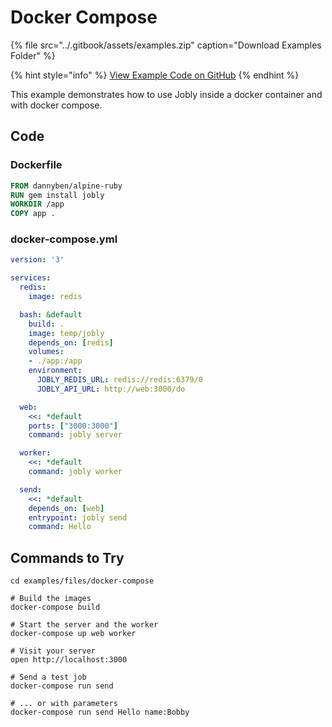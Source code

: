 # Docker Compose

{% file src="../.gitbook/assets/examples.zip" caption="Download Examples Folder" %}

{% hint style="info" %}
[View Example Code on GitHub](https://github.com/DannyBen/jobly-docs/tree/master/examples/files/docker-compose)
{% endhint %}


This example demonstrates how to use Jobly inside a docker container and with docker compose.

## Code

### Dockerfile

```dockerfile
FROM dannyben/alpine-ruby
RUN gem install jobly
WORKDIR /app
COPY app .
```

### docker-compose.yml

```yaml
version: '3'

services:
  redis:
    image: redis

  bash: &default
    build: .
    image: temp/jobly
    depends_on: [redis]
    volumes:
    - ./app:/app
    environment:
      JOBLY_REDIS_URL: redis://redis:6379/0
      JOBLY_API_URL: http://web:3000/do

  web:
    <<: *default
    ports: ["3000:3000"]
    command: jobly server

  worker:
    <<: *default
    command: jobly worker

  send:
    <<: *default
    depends_on: [web]
    entrypoint: jobly send
    command: Hello
```

## Commands to Try

```shell
cd examples/files/docker-compose

# Build the images
docker-compose build

# Start the server and the worker
docker-compose up web worker

# Visit your server
open http://localhost:3000

# Send a test job
docker-compose run send

# ... or with parameters
docker-compose run send Hello name:Bobby
```

